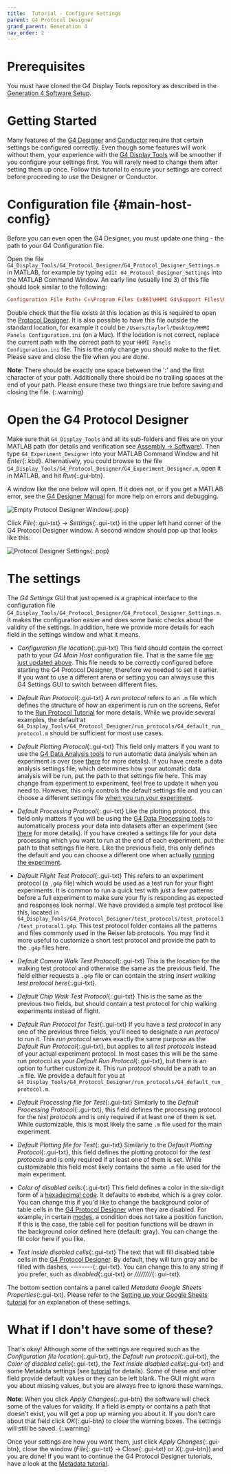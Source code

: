 ```yaml
---
title:  Tutorial - Configure Settings
parent: G4 Protocol Designer
grand_parent: Generation 4
nav_order: 2
---
```


# Prerequisites

You must have cloned the G4 Display Tools repository as described in the [Generation 4 Software Setup](software_setup.md#download-display-tools).

# Getting Started

Many features of the [G4 Designer](protocol-designer.md) and [Conductor](experiment-conductor.md) require that certain settings be configured correctly. Even though some features will work without them, your experience with the [G4 Display Tools](data-handling_getting-started.md) will be smoother if you configure your settings first. You will rarely need to change them after setting them up once. Follow this tutorial to ensure your settings are correct before proceeding to use the Designer or Conductor.

# Configuration file {#main-host-config}

Before you can even open the G4 Designer, you must update one thing - the path to your G4 Configuration file.

Open the file `G4_Display_Tools/G4_Protocol_Designer/G4_Protocol_Designer_Settings.m` in MATLAB, for example by typing `edit G4_Protocol_Designer_Settings` into the MATLAB Command Window. An early line (usually line 3) of this file should look similar to the following:

```conf
Configuration File Path: C:\Program Files (x86)\HHMI G4\Support Files\HHMI Panels Configuration.ini
```

Double check that the file exists at this location as this is required to open the [Protocol Designer](protocol-designer.md). It is also possible to have this file outside the standard location, for example it could be `/Users/taylorl/Desktop/HHMI Panels Configuration.ini` (on a Mac). If the location is not correct, replace the current path with the correct path to your `HHMI Panels Configuration.ini` file. This is the only change you should make to the filet. Please save and close the file when you are done.

__Note__: There should be exactly one space between the ':' and the first character of your path. Additionally there should be no trailing spaces at the end of your path. Please ensure these two things are true before saving and closing the file.
{:.warning}

# Open the G4 Protocol Designer

Make sure that `G4_Display_Tools` and all its sub-folders and files are on your MATLAB path (for details and verification see [Assembly -> Software](software_setup.md)). Then type `G4_Experiment_Designer` into your MATLAB Command Window and hit _Enter_{:.kbd}. Alternatively, you could browse to the file `G4_Display_Tools/G4_Protocol_Designer/G4_Experiment_Designer.m`, open it in MATLAB, and hit _Run_{:.gui-btn}.

A window like the one below will open. If it does not, or if you get a MATLAB error, see the [G4 Designer Manual](protocol-designer.md) for more help on errors and debugging.

![Empty Protocol Designer Window](assets/protocol-designer_empty.png){:.pop}

Click _File_{:.gui-txt} → _Settings_{:.gui-txt} in the upper left hand corner of the G4 Protocol Designer window. A second window should pop up that looks like this:

![Protocol Designer Settings](assets/protocol-designer_settings.png){:.pop}

# The settings

The _G4 Settings_ GUI that just opened is a graphical interface to the configuration file `G4_Display_Tools/G4_Protocol_Designer/G4_Protocol_Designer_Settings.m`. It makes the configuration easier and does some basic checks about the validity of the settings. In addition, here we provide more details for each field in the settings window and what it means.

- _Configuration file location_{:.gui-txt} This field should contain the correct path to your _G4 Main Host_ configuration file. That is the same file [we just updated above](#main-host-config). This file needs to be correctly configured before starting the G4 Protocol Designer, therefore we needed to set it earlier. If you want to use a different arena or setting you can always use this G4 Settings GUI to switch between different files.

- _Default Run Protocol_{:.gui-txt} A _run protocol_ refers to an `.m` file which defines the structure of how an experiment is run on the screens. Refer to the [Run Protocol Tutorial](experiment-conductor_run-protocol_tutorial.md) for more details. While we provide several examples, the default at `G4_Display_Tools/G4_Protocol_Designer/run_protocols/G4_default_run_protocol.m` should be sufficient for most use cases.

- _Default Plotting Protocol_{:.gui-txt} This field only matters if you want to use the [G4 Data Analysis tools](data-handling.md) to run automatic data analysis when an experiment is over (see [there](data-handling_analysis.md) for more details). If you have create a data analysis settings file, which determines how your automatic data analysis will be run, put the path to that settings file here. This may change from experiment to experiment, feel free to update it when you need to. However, this only controls the default settings file and you can choose a different settings file [when you run your experiment](experiment-conductor.md).
  
- _Default Processing Protocol_{:.gui-txt} Like the plotting protocol, this field only matters if you will be using the [G4 Data Processing tools](data-handling.md) to automatically process your data into datasets after an experiment (see [there](data-handling_analysis.md) for more details). If you have created a settings file for your data processing which you want to run at the end of each experiment, put the path to that settings file here. Like the previous field, this only defines the default and you can choose a different one when actually [running the experiment](experiment-conductor.md).

- _Default Flight Test Protocol_{:.gui-txt} This refers to an experiment protocol (a `.g4p` file) which would be used as a test run for your flight experiments. It is common to run a quick test with just a few patterns before a full experiment to make sure your fly is responding as expected and responses look normal. We have provided a simple test protocol like this, located in `G4_Display_Tools/G4_Protocol_Designer/test_protocols/test_protocol1/test_protocol1.g4p`. This test protocol folder contains all the patterns and files commonly used in the Reiser lab protocols. You may find it more useful to customize a short test protocol and provide the path to the `.g4p` files here.

- _Default Camera Walk Test Protocol_{:.gui-txt} This is the location for the walking test protocol and otherwise the same as the previous field. The field either requests a `.g4p` file or can contain the string _insert walking test protocol here_{:.gui-txt}.

- _Default Chip Walk Test Protocol_{:.gui-txt} This is the same as the previous two fields, but should contain a test protocol for chip walking experiments instead of flight.

- _Default Run Protocol for Test_{:.gui-txt} If you have a _test protocol_ in any one of the previous three fields, you'll need to designate a _run protocol_ to run it. This _run protocol_ serves exactly the same purpose as the _Default Run Protocol_{:.gui-txt}, but applies to all _test protocols_ instead of your actual experiment protocol. In most cases this will be the same run protocol as your _Default Run Protocol_{:.gui-txt}, but there is an option to further customize it. This _run protocol_ should be a path to an `.m` file. We provide a default for you at `G4_Display_Tools/G4_Protocol_Designer/run_protocols/G4_default_run_protocol.m`.
  
- _Default Processing file for Test_{:.gui-txt} Similarly to the _Default Processing Protocol_{:.gui-txt}, this field defines the processing protocol for the _test protocols_ and is only required if at least one of them is set. While customizable, this is most likely the same `.m` file used for the main experiment.

- _Default Plotting file for Test_{:.gui-txt} Similarly to the _Default Plotting Protocol_{:.gui-txt}, this field defines the plotting protocol for the _test protocols_ and is only required if at least one of them is set. While customizable this field most likely contains the same `.m` file used for the main experiment.

- _Color of disabled cells:_{:.gui-txt} This field defines a color in the six-digit form of a [hexadecimal code](https://en.wikipedia.org/wiki/Web_colors#Hex_triplet). It defaults to `#bdbdbd`, which is a grey color. You can change this if you'd like to change the background color of table cells in the [G4 Protocol Designer](protocol-designer.md) when they are disabled. For example, in certain [modes](protocol-designer_display-modes.md), a condition does not take a position function. If this is the case, the table cell for position functions will be drawn in the background color defined here (default: gray). You can change the fill color here if you like.

- _Text inside disabled cells_{:.gui-txt} The text that will fill disabled table cells in the [G4 Protocol Designer](protocol-designer.md). By default, they will turn gray and be filled with dashes, _--------_{:.gui-txt}. You can change this to any string if you prefer, such as _disabled_{:.gui-txt} or _////////_{:.gui-txt}.

The bottom section contains a panel called _Metadata Google Sheets Properties_{:.gui-txt}. Please refer to the [Setting up your Google Sheets tutorial](protocol-designer_metadata_tutorial.md) for an explanation of these settings.

# What if I don't have some of these?

That's okay! Although some of the settings are required such as the _Configuration file location_{:.gui-txt}, the _Default run protocol_{:.gui-txt}, the _Color of disabled cells_{:.gui-txt}, the _Text inside disabled cells_{:.gui-txt} and some Metadata settings (see [tutorial](protocol-designer_metadata_tutorial.md) for details). Some of these and other field provide default values or they can be left blank. The GUI might warn you about missing values, but you are always free to ignore these warnings.

__Note__: When you click _Apply Changes_{:.gui-btn} the software will check some of the values for validity. If a field is empty or contains a path that doesn't exist, you will get a pop up warning you about it. If you don't care about that field click _OK_{:.gui-btn} to close the warning boxes. The settings will still be saved.
{:.warning}

Once your settings are how you want them, just click _Apply Changes_{:.gui-btn}, close the window (_File_{:.gui-txt} -> Close{:.gui-txt} or _X_{:.gui-btn}) and you are done! If you want to continue the G4 Protocol Designer tutorials, have a look at the [Metadata tutorial](protocol-designer_metadata_tutorial.md).
